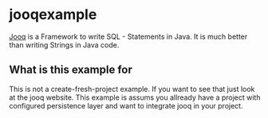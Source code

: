 # jooqexample
[Jooq](https://www.jooq.org/learn/) is a Framework to write SQL - Statements in Java. It is much better than writing Strings in Java code.

## What is this example for
This is not a create-fresh-project example. If you want to see that just look at the jooq website.
This example is assums you allready have a project with configured persistence layer and want to integrate jooq in your project.

